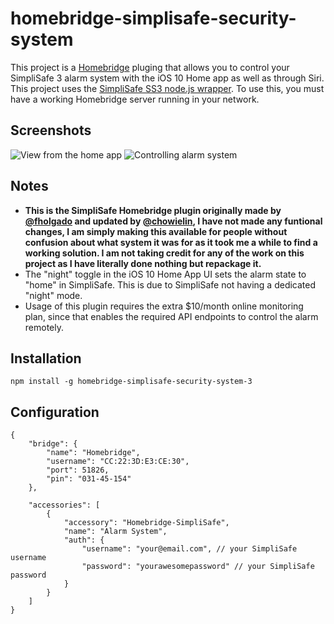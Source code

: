 # homebridge-simplisafe-security-system

This project is a [Homebridge](https://github.com/nfarina/homebridge) pluging that allows you to control your SimpliSafe 3 alarm system with the iOS 10 Home app as well as through Siri. This project uses the [SimpliSafe SS3 node.js wrapper](https://github.com/chowielin/simplisafe-ss3-nodejs). To use this, you must have a working Homebridge server running in your network.

## Screenshots
![View from the home app](/screenshots/IMG_0064.jpg?raw=true "View from the Home app.")
![Controlling alarm system](/screenshots/IMG_0065.jpg?raw=true "Controlling the alarm system.")

## Notes
- **This is the SimpliSafe Homebridge plugin originally made by [@fholgado](https://github.com/fholgado) and updated by [@chowielin](https://github.com/chowielin), I have not made any funtional changes, I am simply making this available for people without confusion about what system it was for as it took me a while to find a working solution. I am not taking credit for any of the work on this project as I have literally done nothing but repackage it.**
- The "night" toggle in the iOS 10 Home App UI sets the alarm state to "home" in SimpliSafe. This is due to SimpliSafe not having a dedicated "night" mode.
- Usage of this plugin requires the extra $10/month online monitoring plan, since that enables the required API endpoints to control the alarm remotely.

## Installation
    npm install -g homebridge-simplisafe-security-system-3


## Configuration
    {
        "bridge": {
            "name": "Homebridge",
            "username": "CC:22:3D:E3:CE:30",
            "port": 51826,
            "pin": "031-45-154"
        },

        "accessories": [
            {
                "accessory": "Homebridge-SimpliSafe",
                "name": "Alarm System",
                "auth": {
                    "username": "your@email.com", // your SimpliSafe username
                    "password": "yourawesomepassword" // your SimpliSafe password
                }
            }
        ]
    }
